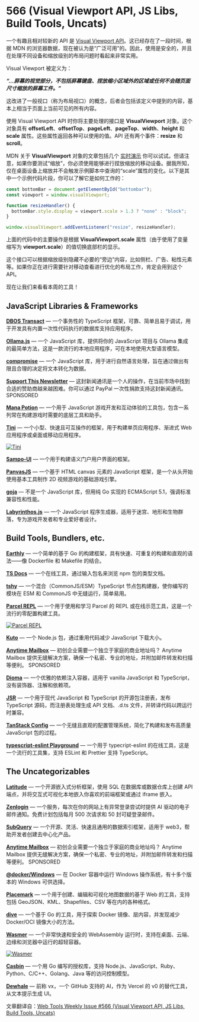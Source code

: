 # 566 (Visual Viewport API, JS Libs, Build Tools, Uncats)

一个有趣且相对较新的 API 是 [Visual Viewport API](https://developer.mozilla.org/en-US/docs/Web/API/Visual_Viewport_API)。这已经存在了一段时间，根据 MDN 的浏览器数据，现在被认为是“广泛可用”的。因此，使用是安全的，并且在处理不同设备和缩放级别的布局问题时看起来非常实用。

Visual Viewport 被定义为：

_**“...屏幕的视觉部分，不包括屏幕键盘、捏放缩小区域外的区域或任何不会随页面尺寸缩放的屏幕工件。”**_

这改进了一般视口（称为布局视口）的概念，后者会包括该定义中提到的内容，基本上相当于页面上当前可见的所有内容。

使用 Visual Viewport API 时你将主要处理的接口是 **VisualViewport** 对象。这个对象具有 **offsetLeft**、**offsetTop**、**pageLeft**、**pageTop**、**width**、**height** 和 **scale** 属性。这些属性返回各种可以使用的值。API 还有两个事件：**resize** 和 **scroll**。

MDN 关于 **VisualViewport** 对象的文章包括几个 [实时演示](https://developer.mozilla.org/en-US/docs/Web/API/VisualViewport#examples) 你可以试试。但请注意，如果你要测试“缩放”，你必须使用能够进行捏放缩放的移动设备。据我所知，仅在桌面设备上缩放并不会触发示例脚本中查询的“scale”属性的变化。以下是其中一个示例代码片段，你可以了解它是如何工作的：

```javascript
const bottomBar = document.getElementById("bottombar");  
const viewport = window.visualViewport;  

function resizeHandler() {  
  bottomBar.style.display = viewport.scale > 1.3 ? "none" : "block";  
}  

window.visualViewport.addEventListener("resize", resizeHandler);
```

上面的代码中的主要操作是根据 **VisualViewport.scale** 属性（由于使用了变量缩写为 **viewport.scale**）的值切换底部栏的显示。

这个接口可以根据缩放级别隐藏不必要的“旁边”内容，比如侧栏、广告、粘性元素等。如果你正在进行需要针对移动查看进行优化的布局工作，肯定会用到这个 API。

现在让我们来看看本周的工具！

JavaScript Libraries & Frameworks
---------------------------------

[**DBOS Transact**](https://github.com/dbos-inc/dbos-transact) — 一个事务性的 TypeScript 框架，可靠、简单且易于调试，用于开发具有内置一次性代码执行的数据库支持应用程序。

[**Ollama.js**](https://github.com/ollama/ollama-js) — 一个 JavaScript 库，提供将你的 JavaScript 项目与 Ollama 集成的最简单方法，这是一款流行的本地应用程序，可在本地使用大型语言模型。

[**compromise**](https://github.com/spencermountain/compromise) — 一个 JavaScript 库，用于进行自然语言处理，旨在通过做出有限且合理的决定将文本转化为数据。

[**Support This Newsletter**](https://paypal.me/webtoolsweekly) — 这封新闻通讯是一个人的操作，在当前市场中找到合适的赞助商越来越困难。你可以通过 PayPal 一次性捐款支持这封新闻通讯。 
SPONSORED

[**Mana Potion**](https://github.com/verekia/manapotion) — 一个用于 JavaScript 游戏开发和互动体验的工具包，包含一系列常在构建游戏时需要的底层工具和助手。

[**Tini**](https://tinijs.dev/) — 一个小型、快速且可互操作的框架，用于构建单页应用程序、渐进式 Web 应用程序或桌面或移动应用程序。

[![Tini](https://mcusercontent.com/ea228d7061e8bbfa8639666ad/images/44e074a9-a09b-1c19-65d7-be2e85fe3ba8.png)](https://tinijs.dev/)

[**Sampo-UI**](https://github.com/SemanticComputing/sampo-ui) — 一个用于构建语义门户用户界面的框架。

[**PanvasJS**](https://panvasjs.leptr.com/) — 一个基于 HTML canvas 元素的 JavaScript 框架，是一个从头开始使用基本工具制作 2D 视频游戏的基础游戏引擎。

[**goja**](https://github.com/dop251/goja) — 不是一个 JavaScript 库，但用纯 Go 实现的 ECMAScript 5.1，强调标准兼容性和性能。

[**Labyrinthos.js**](https://github.com/yantra-core/Labyrinthos.js) — 一个 JavaScript 程序生成器，适用于迷宫、地形和生物群落，专为游戏开发者和专业爱好者设计。

Build Tools, Bundlers, etc.
---------------------------

[**Earthly**](https://github.com/earthly/earthly) — 一个简单的基于 Go 的构建框架，具有快速、可重复的构建和直观的语法——像 Dockerfile 和 Makefile 的结合。

[**TS Docs**](https://tsdocs.dev/) — 一个在线工具，通过输入包名来浏览 npm 包的类型文档。

[**tshy**](https://github.com/isaacs/tshy) — 一个混合（CommonJS/ESM）TypeScript 节点包构建器，使你编写的模块在 ESM 和 CommonJS 中无缝运行，简单易用。

[**Parcel REPL**](https://repl.parceljs.org/) — 一个用于使用和学习 Parcel 的 REPL 或在线示范工具，这是一个流行的零配置构建工具。

[![Parcel REPL](https://mcusercontent.com/ea228d7061e8bbfa8639666ad/images/b3bcf74f-9467-15e0-de86-876a7fe9ba14.png)](https://repl.parceljs.org/)

[**Kuto**](https://github.com/samthor/kuto) — 一个 Node.js 包，通过重用代码减少 JavaScript 下载大小。

[**Anytime Mailbox**](https://www.clkmg.com/wellput-io/94006lvgc11in/94006-1101/Web%20Tools%20Weekly///) — 初创企业需要一个独立于家庭的商业地址吗？ Anytime Mailbox 提供无缝解决方案，确保一个私密、专业的地址，并附加邮件转发和扫描等便利。 
SPONSORED

[**Dioma**](https://github.com/zheksoon/dioma) — 一个优雅的依赖注入容器，适用于 vanilla JavaScript 和 TypeScript，没有装饰器、注解和依赖项。

[**JSR**](https://jsr.io/) — 一个用于现代 JavaScript 和 TypeScript 的开源包注册表，发布 TypeScript 源码，而注册表处理生成 API 文档、.d.ts 文件，并转译代码以跨运行时兼容。

[**TanStack Config**](https://github.com/TanStack/config) — 一个无缝且直观的配置管理系统，简化了构建和发布高质量 JavaScript 包的过程。

[**typescript-eslint Playground**](https://typescript-eslint.io/play/) — 一个用于 typecript-eslint 的在线工具，这是一个流行的工具集，支持 ESLint 和 Prettier 支持 TypeScript。

The Uncateg­orizables
---------------------

[**Latitude**](https://tools.latitude.so/) — 一个开源嵌入式分析框架，使用 SQL 在数据库或数据仓库上创建 API 端点，并将交互式可视化本地嵌入你喜欢的前端框架或通过 iframe 嵌入。

[**Zenlogin**](https://zenlogin.co/) — 一个服务，每次在你的网站上有异常登录尝试时提供 AI 驱动的电子邮件通知。免费计划包括每月 500 次请求和 50 封可疑登录邮件。

[**SubQuery**](https://github.com/subquery/subql) — 一个开源、灵活、快速且通用的数据索引框架，适用于 web3，帮助开发者创建去中心化产品。

[**Anytime Mailbox**](https://www.clkmg.com/wellput-io/94006lvgc11in/94006-1101/Web%20Tools%20Weekly///) — 初创企业需要一个独立于家庭的商业地址吗？ Anytime Mailbox 提供无缝解决方案，确保一个私密、专业的地址，并附加邮件转发和扫描等便利。 
SPONSORED

[**@docker/Windows**](https://github.com/dockur/windows) — 在 Docker 容器中运行 Windows 操作系统，有十多个版本的 Windows 可供选择。

[**Placemark**](https://github.com/placemark/placemark) — 一个用于创建、编辑和可视化地图数据的基于 Web 的工具，支持包括 GeoJSON、KML、Shapefiles、CSV 等在内的各种格式。

[**dive**](https://github.com/wagoodman/dive) — 一个基于 Go 的工具，用于探索 Docker 镜像、层内容，并发现减少 Docker/OCI 镜像大小的方法。

[**Wasmer**](https://wasmer.io/) — 一个非常快速和安全的 WebAssembly 运行时，支持在桌面、云端、边缘和浏览器中运行的超轻容器。

[![Wasmer](https://mcusercontent.com/ea228d7061e8bbfa8639666ad/images/51447de4-4590-ec9e-5c58-517220b07c39.png)](https://wasmer.io/)

[**Casbin**](https://casbin.org/) — 一个用 Go 编写的授权库，支持 Node.js、JavaScript、Ruby、Python、C/C++、Golang、Java 等的访问控制模型。

[**Dewhale**](https://github.com/Yuyz0112/dewhale) — 前称 vx，一个 GitHub 支持的 AI，作为 Vercel 的 v0 的替代工具，从文本提示生成 UI。


文章翻译自：[Web Tools Weekly Issue #566 (Visual Viewport API, JS Libs, Build Tools, Uncats)](https://webtoolsweekly.com/archives/issue-566) 

